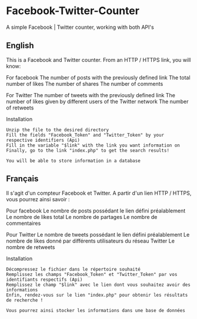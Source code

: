 # Facebook-Twitter-Counter
A simple Facebook | Twitter counter, working with both API's

   English
----------------

This is a Facebook and Twitter counter.
From an HTTP / HTTPS link, you will know:

 For facebook
   The number of posts with the previously defined link
   The total number of likes
   The number of shares
   The number of comments
 
For Twitter
   The number of tweets with the previously defined link
   The number of likes given by different users of the Twitter network
   The number of retweets
   
Installation
 
    Unzip the file to the desired directory
    Fill the fields "Facebook_Token" and "Twitter_Token" by your respective identifiers (Api)
    Fill in the variable "$link" with the link you want information on
    Finally, go to the link "index.php" to get the search results!
    
    You will be able to store information in a database
    
    

   Français
----------------

Il s'agit d'un compteur Facebook et Twitter.
A partir d'un lien HTTP / HTTPS, vous pourrez ainsi savoir :

Pour facebook
   Le nombre de posts possédant le lien défini préalablement
   Le nombre de likes total
   Le nombre de partages
   Le nombre de commentaires
 
Pour Twitter
   Le nombre de tweets possédant le lien défini préalablement
   Le nombre de likes donné par différents utilisateurs du réseau Twitter
   Le nombre de retweets
 
Installation
 
    Décompressez le fichier dans le répertoire souhaité
    Remplissez les champs "Facebook_Token" et "Twitter_Token" par vos identifiants respectifs (Api)
    Remplissez le champ "$link" avec le lien dont vous souhaitez avoir des informations
    Enfin, rendez-vous sur le lien "index.php" pour obtenir les résultats de recherche !
    
    Vous pourrez ainsi stocker les informations dans une base de données
    
 
 
